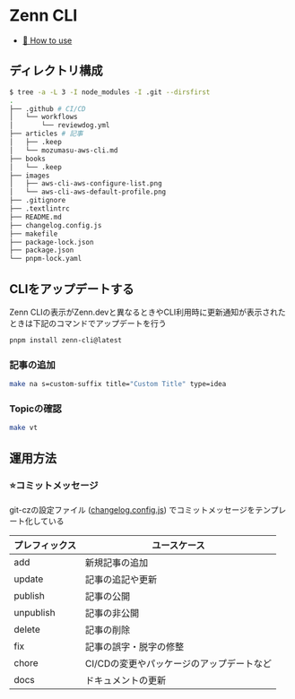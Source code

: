 # Zenn CLI

- [📘 How to use](https://zenn.dev/zenn/articles/zenn-cli-guide)

## ディレクトリ構成

```sh
$ tree -a -L 3 -I node_modules -I .git --dirsfirst
.
├── .github # CI/CD
│   └── workflows
│       └── reviewdog.yml
├── articles # 記事
│   ├── .keep
│   └── mozumasu-aws-cli.md
├── books
│   └── .keep
├── images
│   ├── aws-cli-aws-configure-list.png
│   └── aws-cli-aws-default-profile.png
├── .gitignore
├── .textlintrc
├── README.md
├── changelog.config.js
├── makefile
├── package-lock.json
├── package.json
└── pnpm-lock.yaml
```

## CLIをアップデートする

Zenn CLIの表示がZenn.devと異なるときやCLI利用時に更新通知が表示されたときは下記のコマンドでアップデートを行う

```sh
pnpm install zenn-cli@latest
```

### 記事の追加

```sh
make na s=custom-suffix title="Custom Title" type=idea
```

### Topicの確認

```sh
make vt
```

## 運用方法

### ⭐️コミットメッセージ

git-czの設定ファイル ([changelog.config.js](changelog.config.js)) でコミットメッセージをテンプレート化している

| プレフィックス | ユースケース                              |
| -------------- | ----------------------------------------- |
| add            | 新規記事の追加                            |
| update         | 記事の追記や更新                          |
| publish        | 記事の公開                                |
| unpublish      | 記事の非公開                              |
| delete         | 記事の削除                                |
| fix            | 記事の誤字・脱字の修整                    |
| chore          | CI/CDの変更やパッケージのアップデートなど |
| docs           | ドキュメントの更新                        |

```

```
